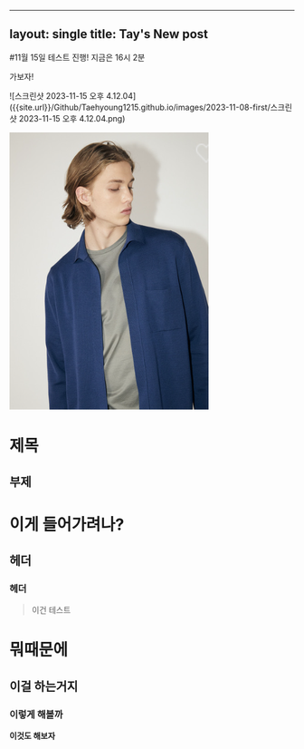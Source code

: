 ----
layout: single
title: Tay's New post
----

#11월 15일 테스트 진행! 지금은 16시 2분

가보자!

 

![스크린샷 2023-11-15 오후 4.12.04]({{site.url}}/Github/Taehyoung1215.github.io/images/2023-11-08-first/스크린샷 2023-11-15 오후 4.12.04.png)

![서양인](Github/Taehyoung1215.github.io/images/../../../../images/2023-11-08-first/서양인.png)

제목
=================
부제
-----------------


# 이게 들어가려나?
## 헤더
### 헤더

> 이건 테스트

# 뭐때문에
## 이걸 하는거지
### 이렇게 해볼까

**이것도 해보자**

